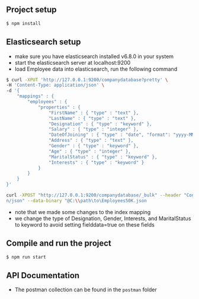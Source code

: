 ## Project setup

```bash
$ npm install
```

## Elasticsearch setup

- make sure you have elasticsearch installed v6.8.0 in your system
- start the elasticsearch server at localhost:9200
- load Employee data into elasticsearch, run the following command

```bash
$ curl -XPUT 'http://127.0.0.1:9200/companydatabase?pretty' \
-H 'Content-Type: application/json' \
-d '{
    "mappings" : {
        "employees" : {
            "properties" : {
                "FirstName" : { "type" : "text" },
                "LastName" : { "type" : "text" },
                "Designation" : { "type" : "keyword" },
                "Salary" : { "type" : "integer" },
                "DateOfJoining" : { "type" : "date", "format": "yyyy-MM-dd" },
                "Address" : { "type" : "text" },
                "Gender" : { "type" : "keyword" },
                "Age" : { "type" : "integer" },
                "MaritalStatus" : { "type" : "keyword" },
                "Interests" : { "type" : "keyword" }
            }
        }
    }
}'

curl -XPOST "http://127.0.0.1:9200/companydatabase/_bulk" --header "Content-Type: applicatio
n/json" --data-binary "@C:\\path\to\Employees50K.json

```

- note that we made some changes to the index mapping
- we change the type of Designation, Gender, Interests, and MaritalStatus to keyword to avoid setting fielddata=true on these fields

## Compile and run the project

```bash
$ npm run start
```

## API Documentation

- The postman collection can be found in the `postman` folder
